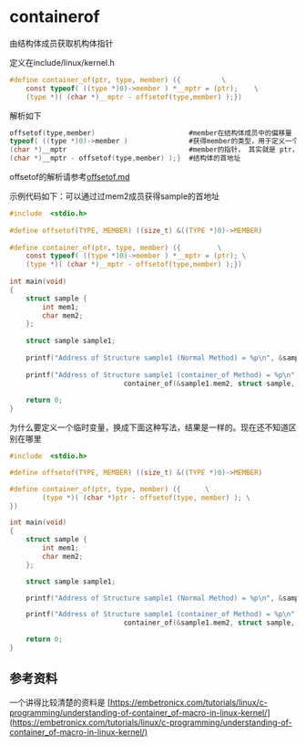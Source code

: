 containerof
====================
由结构体成员获取机构体指针

定义在include/linux/kernel.h
```c
#define container_of(ptr, type, member) ({			\
	const typeof( ((type *)0)->member ) *__mptr = (ptr);	\
	(type *)( (char *)__mptr - offsetof(type,member) );})
```

解析如下

```c
offsetof(type,member)                       #member在结构体成员中的偏移量
typeof( ((type *)0)->member )               #获得member的类型，用于定义一个const变量
(char *)__mptr                              #member的指针， 其实就是 ptr，但是是临时定义的const指针。
(char *)__mptr - offsetof(type,member) );}  #结构体的首地址

```

offsetof的解析请参考[offsetof.md](offsetof.md)


示例代码如下：可以通过过mem2成员获得sample的首地址
```c
#include  <stdio.h>
 
#define offsetof(TYPE, MEMBER) ((size_t) &((TYPE *)0)->MEMBER)
 
#define container_of(ptr, type, member) ({         \
    const typeof( ((type *)0)->member ) *__mptr = (ptr); \
    (type *)( (char *)__mptr - offsetof(type,member) );})
 
int main(void)
{
    struct sample {
        int mem1;
        char mem2;
    };
    
    struct sample sample1;
    
    printf("Address of Structure sample1 (Normal Method) = %p\n", &sample1);
    
    printf("Address of Structure sample1 (container_of Method) = %p\n", 
                            container_of(&sample1.mem2, struct sample, mem2));
    
    return 0;
}
```

为什么要定义一个临时变量，换成下面这种写法，结果是一样的。现在还不知道区别在哪里
```c
#include  <stdio.h>

#define offsetof(TYPE, MEMBER) ((size_t) &((TYPE *)0)->MEMBER)

#define container_of(ptr, type, member) ({      \
        (type *)( (char *)ptr - offsetof(type, member) ); \
})

int main(void)
{
    struct sample {
        int mem1;
        char mem2;
    };

    struct sample sample1;

    printf("Address of Structure sample1 (Normal Method) = %p\n", &sample1);

    printf("Address of Structure sample1 (container_of Method) = %p\n",
                            container_of(&sample1.mem2, struct sample, mem2));

    return 0;
}
```



## 参考资料
一个讲得比较清楚的资料是
[https://embetronicx.com/tutorials/linux/c-programming/understanding-of-container_of-macro-in-linux-kernel/](https://embetronicx.com/tutorials/linux/c-programming/understanding-of-container_of-macro-in-linux-kernel/)